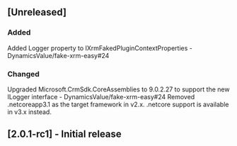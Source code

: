 ## [Unreleased]

### Added

Added Logger property to IXrmFakedPluginContextProperties - DynamicsValue/fake-xrm-easy#24

### Changed 

Upgraded Microsoft.CrmSdk.CoreAssemblies to 9.0.2.27 to support the new ILogger interface - DynamicsValue/fake-xrm-easy#24
Removed .netcoreapp3.1 as the target framework in v2.x. .netcore support is available in v3.x instead.

## [2.0.1-rc1] - Initial release